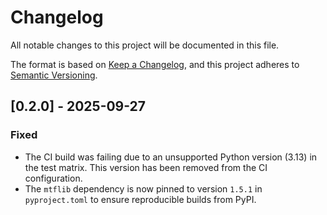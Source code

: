 # Changelog

All notable changes to this project will be documented in this file.

The format is based on [Keep a Changelog](https://keepachangelog.com/en/1.0.0/),
and this project adheres to [Semantic Versioning](https://semver.org/spec/v2.0.0.html).

## [0.2.0] - 2025-09-27

### Fixed
- The CI build was failing due to an unsupported Python version (3.13) in the test matrix. This version has been removed from the CI configuration.
- The `mtflib` dependency is now pinned to version `1.5.1` in `pyproject.toml` to ensure reproducible builds from PyPI.